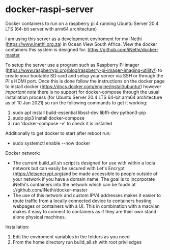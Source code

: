 # docker-raspi-server
Docker containers to run on a raspberry pi 4 running Ubuntu Server 20.4 LTS (64-bit server with arm64 architecture)

I am using this server as a development enviroment for my iNethi (https://www.inethi.org.za) in Ocean View South Africa. View the docker containers this system is designed for: https://github.com/iNethi/docker-master

To setup the server use a program such as Raspberry Pi imager (https://www.raspberrypi.org/blog/raspberry-pi-imager-imaging-utility/) to create your bootable SD card and setup your server via SSH or through the Pi's HDMI port. Once this is done follow the instructions on the docker page to install docker (https://docs.docker.com/engine/install/ubuntu/) however *important note* there is no support for docker-compose through the usual installation process (for Ubuntu Server 20.4 LTS 64-bit arm64 architecture as of 10 Jan 2021) so run the following commands to get it working:
1. sudo apt install build-essential libssl-dev libffi-dev python3-pip
2. sudo pip3 install docker-compose
3. run 'docker-compose -v' to check it is installed

Additionally to get docker to start after reboot run:
- sudo systemctl enable --now docker

Docker network:
- The current build_all.sh script is designed for use with within a locla network but can easily be secured with Let's Encrypt (https://letsencrypt.org)and be made accessible to people outside of your network if you have a domain name. The goal is to incorporate iNethi's containers into the network which can be foudn at ://github.com/iNethi/docker-master 
- The use of this network and custom IPV4 addresses makes it easier to route traffic from a locally connected device to containers hosting webpages or containers with a UI. This in combination with a macvlan makes it easy to connect to containers as if they are thier own stand alone physical machines.

Installation:
1. Edit the enviroment variables in the folders as you need
2. From the home directory run build_all.sh with root priviledges
